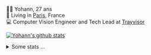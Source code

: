 <p>
  👨🏻 <bold>Yohann</bold>, 27 ans<br/>
  💼 Living in <a href="https://www.google.com/maps?q=paris">Paris</a>, France<br/>
  💻 Computer Vision Engineer and Tech Lead at <a href="https://trayvisor.com/">Trayvisor</a><br/>
</p>

<a href="https://github.com/anuraghazra/github-readme-stats"><img align="center" src="https://github-readme-stats-go94hl40s-yohann84l.vercel.app//api?username=yohann84L&show_icons=true&include_all_commits=true" alt="Yohann's github stats" /> </a>


<details>
  <summary>Some stats ...</summary><br/>
  

<!--START_SECTION:waka-->
![Code Time](http://img.shields.io/badge/Code%20Time-1%2C129%20hrs%2023%20mins-blue)

![Profile Views](http://img.shields.io/badge/Profile%20Views-0-blue)

**🐱 My GitHub Data** 

> 📦 440.8 kB Used in GitHub's Storage 
 > 
> 🏆 1,184 Contributions in the Year 2024
 > 
> 🚫 Not Opted to Hire
 > 
> 📜 26 Public Repositories 
 > 
> 🔑 21 Private Repositories 
 > 
**I'm an Early 🐤** 

```text
🌞 Morning                17863 commits       ████████░░░░░░░░░░░░░░░░░   30.63 % 
🌆 Daytime                33288 commits       ██████████████░░░░░░░░░░░   57.08 % 
🌃 Evening                7046 commits        ███░░░░░░░░░░░░░░░░░░░░░░   12.08 % 
🌙 Night                  124 commits         ░░░░░░░░░░░░░░░░░░░░░░░░░   00.21 % 
```
📅 **I'm Most Productive on Wednesday** 

```text
Monday                   10974 commits       █████░░░░░░░░░░░░░░░░░░░░   18.82 % 
Tuesday                  10930 commits       █████░░░░░░░░░░░░░░░░░░░░   18.74 % 
Wednesday                12373 commits       █████░░░░░░░░░░░░░░░░░░░░   21.22 % 
Thursday                 11740 commits       █████░░░░░░░░░░░░░░░░░░░░   20.13 % 
Friday                   11212 commits       █████░░░░░░░░░░░░░░░░░░░░   19.22 % 
Saturday                 409 commits         ░░░░░░░░░░░░░░░░░░░░░░░░░   00.70 % 
Sunday                   683 commits         ░░░░░░░░░░░░░░░░░░░░░░░░░   01.17 % 
```


📊 **This Week I Spent My Time On** 

```text
🕑︎ Time Zone: Europe/Paris

💬 Programming Languages: 
No Activity Tracked This Week

🔥 Editors: 
No Activity Tracked This Week

💻 Operating System: 
No Activity Tracked This Week
```

**I Mostly Code in Python** 

```text
Python                   29 repos            ██████████████░░░░░░░░░░░   56.86 % 
Jupyter Notebook         5 repos             ██░░░░░░░░░░░░░░░░░░░░░░░   09.80 % 
JavaScript               3 repos             █░░░░░░░░░░░░░░░░░░░░░░░░   05.88 % 
HTML                     2 repos             █░░░░░░░░░░░░░░░░░░░░░░░░   03.92 % 
Shell                    1 repo              ░░░░░░░░░░░░░░░░░░░░░░░░░   01.96 % 
```




 Last Updated on 11/10/2024 00:37:49 UTC
<!--END_SECTION:waka-->
